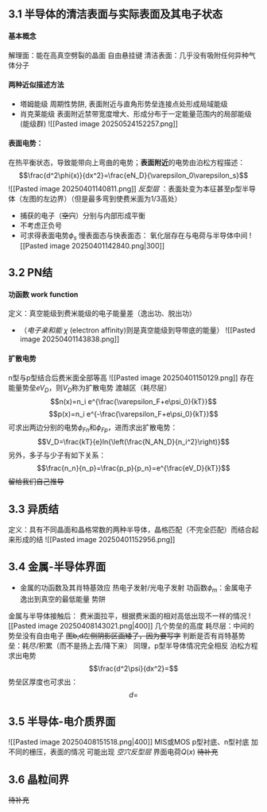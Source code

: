 ## 3.1 半导体的清洁表面与实际表面及其电子状态
#### 基本概念
解理面：能在高真空劈裂的晶面
自由悬挂键
清洁表面：几乎没有吸附任何异种气体分子 
#### 两种近似描述方法
- 塔姆能级
    周期性势阱, 表面附近与直角形势垒连接点处形成局域能级
- 肖克莱能级
    表面附近禁带宽度增大、形成分布于一定能量范围内的局部能级(能级群)
![[Pasted image 20250524152257.png]]
#### 表面电势：
在热平衡状态，导致能带向上弯曲的电势；**表面附近**的电势由泊松方程描述：$$\frac{d^2\phi(x)}{dx^2}=\frac{eN_D}{\varepsilon_0\varepsilon_s}$$
![[Pasted image 20250401140811.png]]
*反型层* ：表面处变为本征甚至p型半导体（左图的左边界）（但是最多弯到使费米面为1/3高处）
- 捕获的电子（~~空穴~~）分别与内部形成平衡
- 不考虑正负号
- 可求得表面电势$\phi_s$
慢表面态与快表面态：
    氧化层存在与电荷与半导体中间
    ![[Pasted image 20250401142840.png|300]]

## 3.2 PN结
#### 功函数 work function
定义：真空能级到费米能级的电子能量差（逸出功、脱出功）
- （*电子亲和能 $\chi$* (electron affinity)则是真空能级到导带底的能量）
![[Pasted image 20250401143838.png]]
#### 扩散电势
n型与p型结合后费米面全部等高
![[Pasted image 20250401150129.png]]
存在能量势垒$eV_D$，则$V_D$称为扩散电势
渡越区（耗尽层）
$$n(x)=n_i e^{\frac{\varepsilon_F+e\psi_0}{kT}}$$
$$p(x)=n_i e^{-\frac{\varepsilon_F+e\psi_0}{kT}}$$
可求出两边分别的电势$\phi_{Fn}$和$\phi_{Fp}$，进而求出扩散电势：$$V_D=\frac{kT}{e}ln{\left(\frac{N_AN_D}{n_i^2}\right)}$$
另外，多子与少子有如下关系：$$\frac{n_n}{n_p}=\frac{p_p}{p_n}=e^{\frac{eV_D}{kT}}$$
    ~~留给我们自己推导~~
## 3.3 异质结
定义：具有不同晶面和晶格常数的两种半导体，晶格匹配（不完全匹配）而结合起来形成的结
![[Pasted image 20250401152956.png]]
## 3.4 金属-半导体界面
- 金属的功函数及其肖特基效应
热电子发射/光电子发射
功函数$\phi_m$：金属电子逸出到真空的最低能量
势阱

金属与半导体接触后：
    费米面拉平，根据费米面的相对高低出现不一样的情况
    ![[Pasted image 20250408143021.png|400]]
    几个势垒的高度
    耗尽层：中间的势垒没有自由电子
    ~~图b,d左侧阴影区画矮了，因为要写字~~
    判断是否有肖特基势垒：耗尽/积累（而不是扬上去/降下来）
    同理，p型半导体情况完全相反
泊松方程求出电势$$\frac{d^2\psi}{dx^2}=$$
势垒区厚度也可求出：$$d=$$
## 3.5 半导体-电介质界面
![[Pasted image 20250408151518.png|400]]
MIS或MOS
p型衬底、n型衬底
加不同的栅压，表面的情况
可能出现 *空穴反型层*
界面电荷$Q(x)$
~~待补充~~
## 3.6 晶粒间界
~~待补充~~